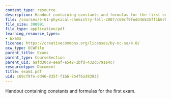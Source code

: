```yaml
---
content_type: resource
description: Handout containing constants and formulas for the first exam.
file: /courses/5-61-physical-chemistry-fall-2007/c69cf9fedd46835ff1b67b4f6a383933_exam1.pdf
file_size: 390991
file_type: application/pdf
learning_resource_types:
- Exams
license: https://creativecommons.org/licenses/by-nc-sa/4.0/
ocw_type: OCWFile
parent_title: Exams
parent_type: CourseSection
parent_uid: aafd30c8-eeaf-e542-1bfd-432c6791e4c7
resourcetype: Document
title: exam1.pdf
uid: c69cf9fe-dd46-835f-f1b6-7b4f6a383933
---
```

Handout containing constants and formulas for the first exam.